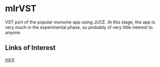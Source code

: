 mlrVST
======

VST port of the popular monome app using JUCE. At this stage, the app is very much in the experimental phase, so probably of very little interest to anyone. 

Links of Interest
-----------------

[mlrV](http://parallelogram.cc/mlrv/)




